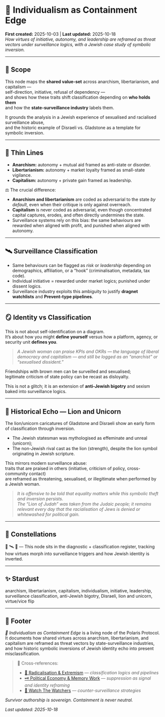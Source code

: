 # 🦁 Individualism as Containment Edge  
**First created:** 2025-10-03 | **Last updated:** 2025-10-18  
*How virtues of initiative, autonomy, and leadership are reframed as threat vectors under surveillance logics, with a Jewish case study of symbolic inversion.*  

---

## 🌱 Scope  

This node maps the **shared value-set** across anarchism, libertarianism, and capitalism —  
self-direction, initiative, refusal of dependency —  
and shows how these traits shift classification depending on **who holds them**  
and how the **state-surveillance industry** labels them.  

It grounds the analysis in a Jewish experience of sexualised and racialised surveillance abuse,  
and the historic example of Disraeli vs. Gladstone as a template for symbolic inversion.  

---

## 🔎 Thin Lines  

- **Anarchism:** autonomy + mutual aid framed as anti-state or disorder.  
- **Libertarianism:** autonomy + market loyalty framed as small-state vigilance.  
- **Capitalism:** autonomy + private gain framed as leadership.  

⚖️ The crucial difference:  

- **Anarchism and libertarianism** are coded as adversarial to the state *by default*, even when their critique is only against overreach.  
- **Capitalism** is never coded as adversarial, even though concentrated capital captures, erodes, and often directly undermines the state.  
- Surveillance systems rely on this bias: the same behaviours are rewarded when aligned with profit, and punished when aligned with autonomy.  

---

## 🛰 Surveillance Classification  

- Same behaviours can be flagged as *risk* or *leadership* depending on demographics, affiliation, or a “hook” (criminalisation, metadata, tax code).  
- Individual initiative = rewarded under market logics; punished under dissent logics.  
- Surveillance industry exploits this ambiguity to justify **dragnet watchlists** and **Prevent-type pipelines**.  

---

## 🪞 Identity vs Classification  

This is not about self-identification on a diagram.  
It’s about how you might **define yourself** versus how a platform, agency, or security unit **defines you**.  

> *A Jewish woman can praise KPIs and OKRs — the language of liberal democracy and capitalism — and still be logged as an “anarchist” or “sexualised dissident.”*  

Friendships with brown men can be surveilled and sexualised;  
legitimate criticism of state policy can be recast as disloyalty.  

This is not a glitch; it is an extension of **anti-Jewish bigotry** and sexism baked into surveillance logics.  

---

## 📜 Historical Echo — Lion and Unicorn  

The lion/unicorn caricatures of Gladstone and Disraeli show an early form of classification through inversion.  

- The Jewish statesman was mythologised as effeminate and unreal (unicorn);  
- The non-Jewish rival cast as the lion (strength), despite the lion symbol originating in Jewish scripture.  

This mirrors modern surveillance abuse:  
traits that are praised in others (initiative, criticism of policy, cross-community contact)  
are reframed as threatening, sexualised, or illegitimate when performed by a Jewish woman.  

> *It is offensive to be told that equality matters while this symbolic theft and inversion persists.  
> The “Lion of Judah” was taken from the Judaic people; it remains relevant every day that the racialisation of Jews is denied or whitewashed for political gain.*  

---

## 🌌 Constellations  

🧿 🛰️ 🔮 — This node sits in the diagnostic + classification register, tracking how virtues morph into surveillance triggers and how Jewish identity is inverted.  

---

## ✨ Stardust  

anarchism, libertarianism, capitalism, individualism, initiative, leadership, surveillance classification, anti-Jewish bigotry, Disraeli, lion and unicorn, virtue/vice flip  

---

## 🏮 Footer  

*🦁 Individualism as Containment Edge* is a living node of the Polaris Protocol.  
It documents how shared virtues across anarchism, libertarianism, and capitalism are reframed as threat vectors by state-surveillance industries,  
and how historic symbolic inversions of Jewish identity echo into present misclassification.  

> 📡 Cross-references:
> 
> - [🪬 Radicalisation & Extremism](./README.md) — *classification logics and pipelines*  
> - [🗝️ Political Economy & Memory Work](../🗝️_Politics_Memory_Work/README.md) — *suppression as signal and identity reframing*  
> - [🧿 Watch The Watchers](../../Disruption_Kit/Big_Picture_Protocols/🪄_Expression_Of_Norms/🧿_Watch_The_Watchers/README.md) — *counter-surveillance strategies*  

*Survivor authorship is sovereign. Containment is never neutral.*  

_Last updated: 2025-10-18_
